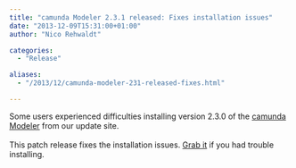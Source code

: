```yaml
---
title: "camunda Modeler 2.3.1 released: Fixes installation issues"
date: "2013-12-09T15:31:00+01:00"
author: "Nico Rehwaldt"

categories:
  - "Release"

aliases:
  - "/2013/12/camunda-modeler-231-released-fixes.html"

---
```


Some users experienced difficulties installing version 2.3.0 of the <a href="http://camunda.org/download/modeler/" target="_blank">camunda Modeler</a> from our update site.<br />
<br />
This patch release fixes the installation issues. <a href="http://camunda.org/download/modeler/" target="_blank">Grab it</a> if you had trouble installing.